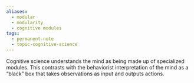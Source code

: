 ```yaml
---
aliases:
  - modular
  - modularity
  - cognitive modules
tags:
  - permanent-note
  - topic-cognitive-science
---
```

Cognitive science understands the mind as being made up of specialized modules. This contrasts with the behaviorist interpretation of the mind as a “black” box that takes observations as input and outputs actions.